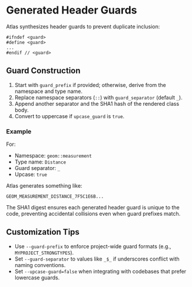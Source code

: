 # Generated Header Guards

Atlas synthesizes header guards to prevent duplicate inclusion:

```
#ifndef <guard>
#define <guard>
...
#endif // <guard>
```

## Guard Construction

1. Start with `guard_prefix` if provided; otherwise, derive from the namespace and type name.
2. Replace namespace separators (`::`) with `guard_separator` (default `_`).
3. Append another separator and the SHA1 hash of the rendered class body.
4. Convert to uppercase if `upcase_guard` is `true`.

### Example

For:

- Namespace: `geom::measurement`
- Type name: `Distance`
- Guard separator: `_`
- Upcase: `true`

Atlas generates something like:

```
GEOM_MEASUREMENT_DISTANCE_7F5C1E6B...
```

The SHA1 digest ensures each generated header guard is unique to the code, preventing accidental collisions even when guard prefixes match.

## Customization Tips

- Use `--guard-prefix` to enforce project-wide guard formats (e.g., `MYPROJECT_STRONGTYPES`).
- Set `--guard-separator` to values like `_$_` if underscores conflict with naming conventions.
- Set `--upcase-guard=false` when integrating with codebases that prefer lowercase guards.
